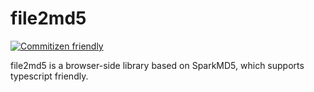 # file2md5

[![Commitizen friendly](https://img.shields.io/badge/commitizen-friendly-brightgreen.svg)](http://commitizen.github.io/cz-cli/)

file2md5 is a browser-side library based on SparkMD5, which supports typescript friendly.
